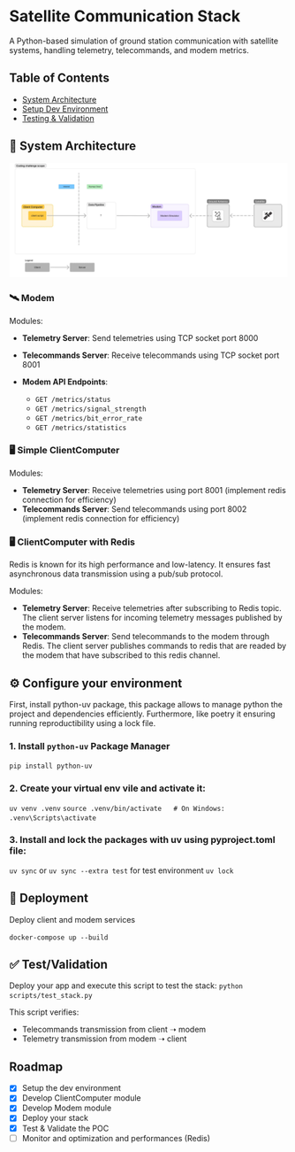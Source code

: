 # Satellite Communication Stack

A Python-based simulation of ground station communication with satellite systems, handling telemetry, telecommands, and modem metrics.

## Table of Contents

- [System Architecture](#system-architecture)
- [Setup Dev Environment](#setup-dev-environment)
- [Testing & Validation](#testing--validation)

## 🧠 System Architecture

![alt text](image.png)

### 🛰️ Modem

Modules:

- **Telemetry Server**: Send telemetries using TCP socket port 8000
- **Telecommands Server**: Receive telecommands using TCP socket port 8001

- **Modem API Endpoints**:
  - `GET /metrics/status`
  - `GET /metrics/signal_strength`
  - `GET /metrics/bit_error_rate`
  - `GET /metrics/statistics`


### 🖥️ Simple ClientComputer

Modules:

- **Telemetry Server**: Receive telemetries using port 8001 (implement redis connection for efficiency)
- **Telecommands Server**: Send telecommands using port 8002 (implement redis connection for efficiency)


### 🖥️ ClientComputer with Redis

Redis is known for its high performance and low-latency. It ensures fast asynchronous data transmission using a pub/sub protocol.

Modules:

- **Telemetry Server**: Receive telemetries after subscribing to Redis topic. The client server listens for incoming telemetry messages published by the modem.
- **Telecommands Server**: Send telecommands to the modem through Redis. The client server publishes commands to redis that are readed by the modem that have subscribed to this redis channel.


  
## ⚙️ Configure your environment

First, install python-uv package, this package allows to manage python the project and dependencies efficiently.
Furthermore, like poetry it ensuring running reproductibility using a lock file.

### 1. Install `python-uv` Package Manager
`pip install python-uv`

### 2. Create your virtual env vile and activate it:
`uv venv .venv`
`source .venv/bin/activate   # On Windows: .venv\Scripts\activate`

### 3. Install and lock the packages with uv using pyproject.toml file:
`uv sync` 
or
`uv sync --extra test` for test environment
`uv lock`


## 🚀 Deployment

Deploy client and modem services

`docker-compose up --build`

   
   
## ✅ Test/Validation

Deploy your app and execute this script to test the stack:
`python scripts/test_stack.py`

This script verifies:
- Telecommands transmission from client ➝ modem
- Telemetry transmission from modem ➝ client


## Roadmap

- [x] Setup the dev environment
- [x] Develop ClientComputer module
- [x] Develop Modem module
- [x] Deploy your stack
- [x] Test & Validate the POC
- [ ] Monitor and optimization and performances (Redis)